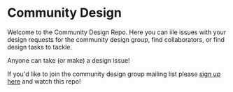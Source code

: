 # Community Design

Welcome to the Community Design Repo. Here you can iile issues with your design requests for the community design group, find collaborators, or find design tasks to tackle. 

Anyone can take (or make) a design issue!

If you'd like to join the community design group mailing list please [sign up here](http://ow.ly/WgQ9S) and watch this repo!
